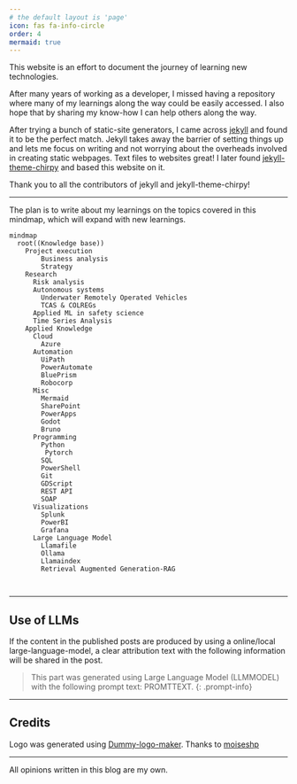 ```yaml
---
# the default layout is 'page'
icon: fas fa-info-circle
order: 4
mermaid: true
---
```

This website is an effort to document the journey of learning new technologies. 

After many years of working as a developer, I missed having a repository where many of my learnings along the way could be easily accessed. I also hope that by sharing my know-how I can help others along the way. 

After trying a bunch of static-site generators, I came across [jekyll](https://jekyllrb.com/) and found it to be the perfect match. Jekyll takes away the barrier of setting things up and lets me focus on writing and not worrying about the overheads involved in creating static webpages. Text files to websites great! I later found [jekyll-theme-chirpy](https://github.com/cotes2020/jekyll-theme-chirpy#quick-start) and based this website on it. 

Thank you to all the contributors of jekyll and jekyll-theme-chirpy!

------------------------

The plan is to write about my learnings on the topics covered in this mindmap, which will expand with new learnings.

```mermaid
mindmap
  root((Knowledge base))
    Project execution
        Business analysis
        Strategy
    Research
      Risk analysis
      Autonomous systems
        Underwater Remotely Operated Vehicles
        TCAS & COLREGs
      Applied ML in safety science
      Time Series Analysis
    Applied Knowledge
      Cloud
        Azure
      Automation
        UiPath
        PowerAutomate
        BluePrism
        Robocorp
      Misc
        Mermaid
        SharePoint
        PowerApps
        Godot
        Bruno
      Programming
        Python
         Pytorch
        SQL
        PowerShell
        Git
        GDScript
        REST API
        SOAP
      Visualizations
        Splunk
        PowerBI
        Grafana
      Large Language Model
        Llamafile
        Ollama
        Llamaindex
        Retrieval Augmented Generation-RAG
      
      
```

------------------------
## Use of LLMs
If the content in the published posts are produced by using a online/local large-language-model, a clear attribution text with the following information will be shared in the post.


> This part was generated using Large Language Model (LLMMODEL) with the following prompt text: PROMTTEXT. 
{: .prompt-info}


------------------------



## Credits
Logo was generated using [Dummy-logo-maker](https://github.com/moiseshp/dummy-logo-maker). Thanks to [moiseshp](https://github.com/moiseshp)


-----------------------------------

All opinions written in this blog are my own.